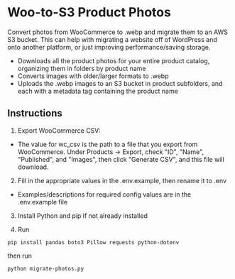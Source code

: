 # Woo-to-S3 Product Photos
Convert photos from WooCommerce to .webp and migrate them to an AWS S3 bucket. This can help with migrating a website off of WordPress and onto another platform, or just improving performance/saving storage.

- Downloads all the product photos for your entire product catalog, organizing them in folders by product name
- Converts images with older/larger formats to .webp
- Uploads the .webp images to an S3 bucket in product subfolders, and each with a metadata tag containing the product name

## Instructions
1. Export WooCommerce CSV:
  - The value for wc_csv is the path to a file that you export from WooCommerce. Under Products -> Export, check "ID", "Name", "Published", and "Images", then click "Generate CSV", and this file will download.
2. Fill in the appropriate values in the .env.example, then rename it to .env
  - Examples/descriptions for required config values are in the .env.example file

3. Install Python and pip if not already installed

4. Run 
```
pip install pandas boto3 Pillow requests python-dotenv
```
then run 

```
python migrate-photos.py
```

